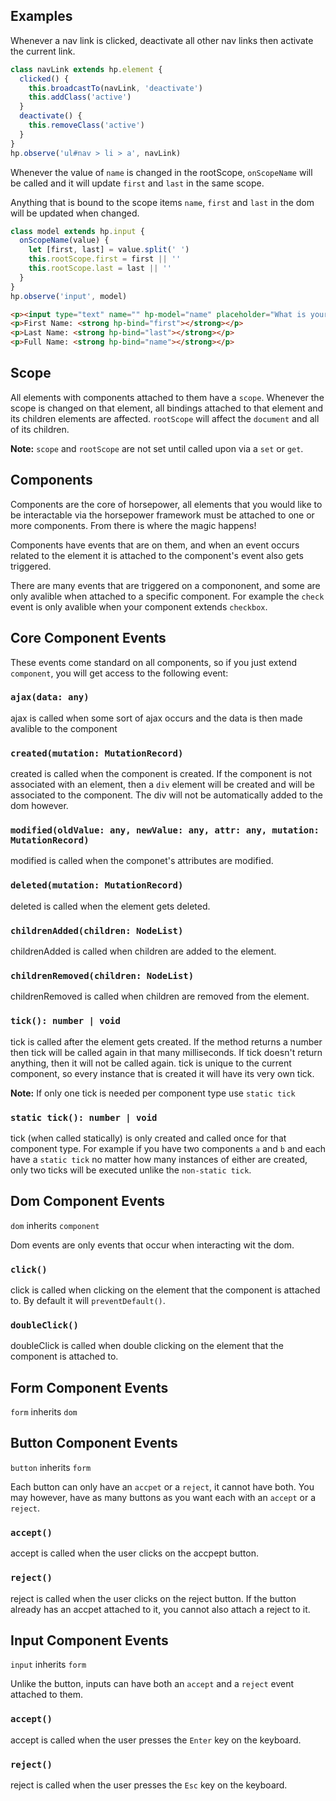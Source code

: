 ## Examples

Whenever a nav link is clicked, deactivate all other nav links then activate the current link.

```js
class navLink extends hp.element {
  clicked() {
    this.broadcastTo(navLink, 'deactivate')
    this.addClass('active')
  }
  deactivate() {
    this.removeClass('active')
  }
}
hp.observe('ul#nav > li > a', navLink)
```

Whenever the value of `name` is changed in the rootScope, `onScopeName` will be called and it will update `first` and `last` in the same scope.

Anything that is bound to the scope items `name`, `first` and `last` in the dom will be updated when changed.

```js
class model extends hp.input {
  onScopeName(value) {
    let [first, last] = value.split(' ')
    this.rootScope.first = first || ''
    this.rootScope.last = last || ''
  }
}
hp.observe('input', model)
```

```html
<p><input type="text" name="" hp-model="name" placeholder="What is your name?"></p>
<p>First Name: <strong hp-bind="first"></strong></p>
<p>Last Name: <strong hp-bind="last"></strong></p>
<p>Full Name: <strong hp-bind="name"></strong></p>
```

## Scope

All elements with components attached to them have a `scope`. Whenever the scope is changed on that element, all bindings attached to that element and its children elements are affected. `rootScope` will affect the `document` and all of its children.

**Note:** `scope` and `rootScope` are not set until called upon via a `set` or `get`.

## Components

Components are the core of horsepower, all elements that you would like to be interactable via the horsepower framework must be attached to one or more components. From there is where the magic happens!

Components have events that are on them, and when an event occurs related to the element it is attached to the component's event also gets triggered.

There are many events that are triggered on a compononent, and some are only avalible when attached to a specific component. For example the `check` event is only avalible when your component extends `checkbox`.

## Core Component Events

These events come standard on all components, so if you just extend `component`, you will get access to the following event:

### `ajax(data: any)`

ajax is called when some sort of ajax occurs and the data is then made avalible to the component

### `created(mutation: MutationRecord)`

created is called when the component is created. If the component is not associated with an element, then a `div` element will be created and will be associated to the component. The div will not be automatically added to the dom however.

### `modified(oldValue: any, newValue: any, attr: any, mutation: MutationRecord)`

modified is called when the componet's attributes are modified.

### `deleted(mutation: MutationRecord)`

deleted is called when the element gets deleted.

### `childrenAdded(children: NodeList)`

childrenAdded is called when children are added to the element.

### `childrenRemoved(children: NodeList)`

childrenRemoved is called when children are removed from the element.

### `tick(): number | void`

tick is called after the element gets created. If the method returns a number then tick will be called again in that many milliseconds. If tick doesn't return anything, then it will not be called again. tick is unique to the current component, so every instance that is created it will have its very own tick.

**Note:** If only one tick is needed per component type use `static tick`

### `static tick(): number | void`

tick (when called statically) is only created and called once for that component type. For example if you have two components `a` and `b` and each have a `static tick` no matter how many instances of either are created, only two ticks will be executed unlike the `non-static tick`.

## Dom Component Events

`dom` inherits `component`

Dom events are only events that occur when interacting wit the dom.

### `click()`

click is called when clicking on the element that the component is attached to. By default it will `preventDefault()`.

### `doubleClick()`

doubleClick is called when double clicking on the element that the component is attached to.

## Form Component Events

`form` inherits `dom`

## Button Component Events

`button` inherits `form`

Each button can only have an `accpet` or a `reject`, it cannot have both. You may however, have as many buttons as you want each with an `accept` or a `reject`.

### `accept()`

accept is called when the user clicks on the accpept button.

### `reject()`

reject is called when the user clicks on the reject button. If the button already has an accpet attached to it, you cannot also attach a reject to it.

## Input Component Events

`input` inherits `form`

Unlike the button, inputs can have both an `accept` and a `reject` event attached to them.

### `accept()`

accept is called when the user presses the `Enter` key on the keyboard.

### `reject()`

reject is called when the user presses the `Esc` key on the keyboard.
